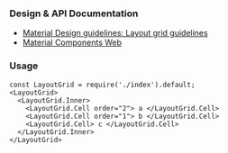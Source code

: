 ### Design & API Documentation

- [Material Design guidelines: Layout grid guidelines](https://material.io/guidelines/layout/responsive-ui.html#responsive-ui-grid)
- [Material Components Web](https://material.io/components/web/catalog/layout-grids/)

### Usage

```
const LayoutGrid = require('./index').default;
<LayoutGrid>
  <LayoutGrid.Inner>
    <LayoutGrid.Cell order="2"> a </LayoutGrid.Cell>
    <LayoutGrid.Cell order="1"> b </LayoutGrid.Cell>
    <LayoutGrid.Cell> c </LayoutGrid.Cell>
  </LayoutGrid.Inner>
</LayoutGrid>
```